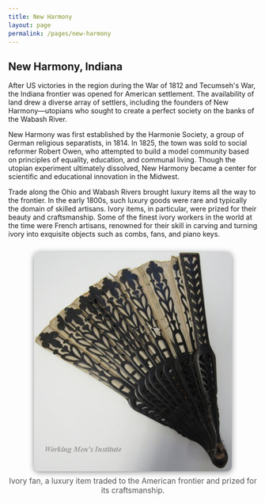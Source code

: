 ```yaml
---
title: New Harmony
layout: page
permalink: /pages/new-harmony
---
```


<h2>New Harmony, Indiana</h2>
<p>After US victories in the region during the War of 1812 and Tecumseh's War, the Indiana frontier was opened for American settlement. The availability of land drew a diverse array of settlers, including the founders of New Harmony—utopians who sought to create a perfect society on the banks of the Wabash River.</p>

<p>New Harmony was first established by the Harmonie Society, a group of German religious separatists, in 1814. In 1825, the town was sold to social reformer Robert Owen, who attempted to build a model community based on principles of equality, education, and communal living. Though the utopian experiment ultimately dissolved, New Harmony became a center for scientific and educational innovation in the Midwest.</p>

<p>Trade along the Ohio and Wabash Rivers brought luxury items all the way to the frontier. In the early 1800s, such luxury goods were rare and typically the domain of skilled artisans. Ivory items, in particular, were prized for their beauty and craftsmanship. Some of the finest ivory workers in the world at the time were French artisans, renowned for their skill in carving and turning ivory into exquisite objects such as combs, fans, and piano keys.</p>


<div style="text-align:center; margin:2em 0;">
	<img src="/assets/img/ivory_fan.jpg" alt="Ivory Fan" style="max-width:100%; width:400px; border-radius:10px; box-shadow:0 2px 12px #888;">
	<div style="font-size:1.1em; color:#555; margin-top:0.5em;">Ivory fan, a luxury item traded to the American frontier and prized for its craftsmanship.</div>
</div>

